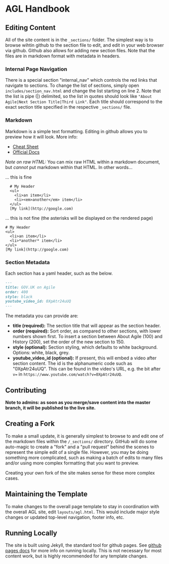 # AGL Handbook

## Editing Content

All of the site content is in the `_sections/` folder. The simplest way is to browse wihtin github to the section file to edit, and edit in your web browser via github. Github also allows for adding new section files. Note that the files are in markdown format with metadata in headers.

### Internal Page Navigation

There is a special section "internal_nav" which controls the red links that navigate to sections. To change the list of sections, simply open `includes/section_nav.html` and change the list starting on line 2. Note that the list is pipe (|) delimited, so the list in quotes should look like `"About Agile|Next Section Title|Third Link"`. Each title should correspond to the exact section title specified in the respective `_sections/` file.

### Markdown

Markdown is a simple text formatting. Editing in github allows you to preview how it will look. More info:
 * [Cheat Sheet](https://github.com/adam-p/markdown-here/wiki/Markdown-Cheatsheet)
 * [Official Docs](https://help.github.com/categories/writing-on-github/)

_Note on raw HTML:_ You can mix raw HTML within a markdown document, but _cannot_ put markdown within that HTML. In other words...

... this is fine

```
  # My Header
  <ul>
    <li>an item</li>
    <li><em>another</em> item</li>
  </ul>
  [My link](http://google.com)
```

... this is not fine (the asterisks will be displayed on the rendered page)

```
# My Header
<ul>
  <li>an item</li>
  <li>*another* item</li>
</ul>
[My link](http://google.com)
```

### Section Metadata

Each section has a yaml header, such as the below.

```markdown
---
title: GOV.UK on Agile
order: 400
style: black
youtube_video_id: 0XpAtr24uUQ
---
```

The metadata you can provide are:
 * __title (required):__ The section title that will appear as the section header.
 * __order (required):__ Sort order, as compared to other sections, with lower numbers shown first. To insert a section between About Agile (100) and History (200), set the order of the new section to 150.
 * __style (optional):__ Section styling, which defaults to white background. Options: white, black, grey.
 * __youtube_video_id (optional):__ If present, this will embed a video after section content. The id is the alphanumeric code such as "0XpAtr24uUQ". This can be found in the video's URL, e.g. the bit after `v=` in `https://www.youtube.com/watch?v=0XpAtr24uUQ`.

## Contributing

__Note to admins: as soon as you merge/save content into the master branch, it will be published to the live site.__

## Creating a Fork 

To make a small update, it is generally simplest to browse to and edit one of the markdown files within the `/_sections/` directory. GitHub will do some auto-magic to create a "fork" and a "pull request" behind the scenes to represent the simple edit of a single file. However, you may be doing something more complicated, such as making a batch of edits to many files and/or using more complex formatting that you want to preview.

Creating your own fork of the site makes sense for these more complex cases. 

## Maintaining the Template

To make changes to the overall page template to stay in coordination with the overall AGL site, edit `layouts/agl.html`. This would include major style changes or updated top-level navigation, footer info, etc.

## Running Locally

The site is built using Jekyll, the standard tool for github pages. See [github pages docs](https://help.github.com/articles/using-jekyll-as-a-static-site-generator-with-github-pages/) for more info on running locally. This is not necessary for most content work, but is highly recommended for any template changes.
